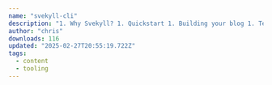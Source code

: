 ```yaml
---
name: "svekyll-cli"
description: "1. Why Svekyll? 1. Quickstart 1. Building your blog 1. Technical Notes"
author: "chris"
downloads: 116
updated: "2025-02-27T20:55:19.722Z"
tags: 
  - content
  - tooling
---
```


